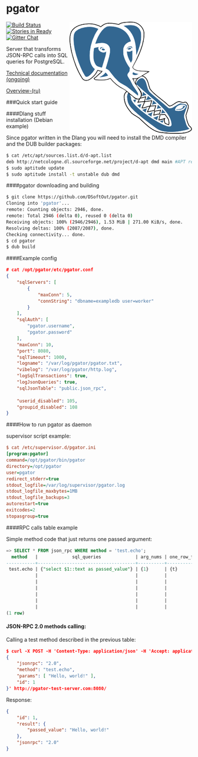 pgator
=============
[![Build Status](https://travis-ci.org/DSoftOut/pgator.png?branch=master)](https://travis-ci.org/DSoftOut/pgator)
<img align="right" src="pgator.png" />
[![Stories in Ready](https://badge.waffle.io/dsoftout/pgator.png?label=ready&title=Ready)](https://waffle.io/dsoftout/pgator)
[![Gitter Chat](https://badges.gitter.im/DSoftOut/pgator.png)](https://gitter.im/DSoftOut/pgator)

Server that transforms JSON-RPC calls into SQL queries for PostgreSQL.

[Technical documentation (ongoing)](http://dsoftout.github.io/pgator/app.html)

[Overview-(ru)](https://github.com/DSoftOut/pgator/wiki/Overview-(ru))

###Quick start guide

####Dlang stuff installation (Debian example)

Since pgator written in the Dlang you will need to install the DMD compiler and the DUB builder packages:

```bash
$ cat /etc/apt/sources.list.d/d-apt.list 
deb http://netcologne.dl.sourceforge.net/project/d-apt dmd main #APT repository for D
$ sudo aptitude update
$ sudo aptitude install -t unstable dub dmd
```

####pgator downloading and building

```bash
$ git clone https://github.com/DSoftOut/pgator.git
Cloning into 'pgator'...
remote: Counting objects: 2946, done.
remote: Total 2946 (delta 0), reused 0 (delta 0)
Receiving objects: 100% (2946/2946), 1.53 MiB | 271.00 KiB/s, done.
Resolving deltas: 100% (2087/2087), done.
Checking connectivity... done.
$ cd pgator
$ dub build
```

####Example config

```json
# cat /opt/pgator/etc/pgator.conf 
{
	"sqlServers": [
		{
			"maxConn": 5,
			"connString": "dbname=exampledb user=worker"
		}
	],
	"sqlAuth": [
		"pgator.username",
		"pgator.password"
	],
	"maxConn": 10,
	"port": 8080,
	"sqlTimeout": 1000,
	"logname": "/var/log/pgator/pgator.txt",
	"vibelog": "/var/log/pgator/http.log",
	"logSqlTransactions": true,
	"logJsonQueries": true,
	"sqlJsonTable": "public.json_rpc",

	"userid_disabled": 105,
	"groupid_disabled": 108
}

```

####How to run pgator as daemon

supervisor script example:

```ini
$ cat /etc/supervisor.d/pgator.ini
[program:pgator]
command=/opt/pgator/bin/pgator
directory=/opt/pgator
user=pgator
redirect_stderr=true
stdout_logfile=/var/log/supervisor/pgator.log
stdout_logfile_maxbytes=1MB
stdout_logfile_backups=3
autorestart=true
exitcodes=2
stopasgroup=true

```

####RPC calls table example

Simple method code that just returns one passed argument:

```sql
=> SELECT * FROM json_rpc WHERE method = 'test.echo';
  method   |             sql_queries             | arg_nums | one_row_flags | set_username | need_cache | read_only | reset_caches | reset_by |  commentary   
-----------+-------------------------------------+----------+---------------+--------------+------------+-----------+--------------+----------+---------------
 test.echo | {"select $1::text as passed_value"} | {1}      | {t}           | f            | f          | f         | {}           | {}       | Echo testing +
           |                                     |          |               |              |            |           |              |          |              +
           |                                     |          |               |              |            |           |              |          | @Params:     +
           |                                     |          |               |              |            |           |              |          | $1 - value   +
           |                                     |          |               |              |            |           |              |          |              +
           |                                     |          |               |              |            |           |              |          | @Returns:    +
           |                                     |          |               |              |            |           |              |          | value
(1 row)
```

#### JSON-RPC 2.0 methods calling:

Calling a test method described in the previous table:
```json
$ curl -X POST -H 'Content-Type: application/json' -H 'Accept: application/json' --data '
{
    "jsonrpc": "2.0",
    "method": "test.echo",
    "params": [ "Hello, world!" ],
    "id": 1
}' http://pgator-test-server.com:8080/
```

Response:
```json
{
	"id": 1,
	"result": {
		"passed_value": "Hello, world!"
	},
	"jsonrpc": "2.0"
}
```

